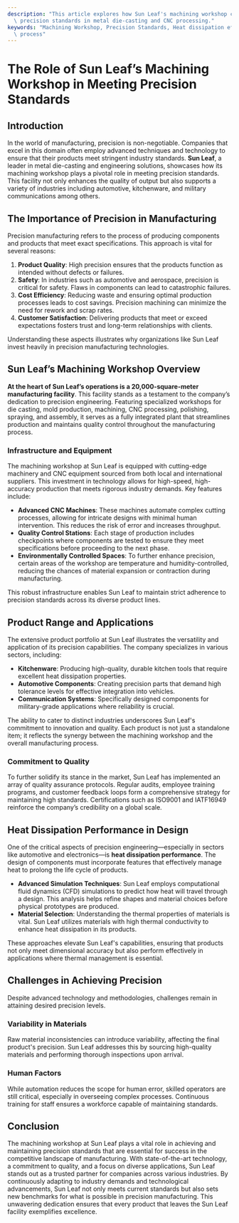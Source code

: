 ```yaml
---
description: "This article explores how Sun Leaf's machining workshop contributes to achieving\
  \ precision standards in metal die-casting and CNC processing."
keywords: "Machining Workshop, Precision Standards, Heat dissipation efficiency, Die casting\
  \ process"
---
```

# The Role of Sun Leaf’s Machining Workshop in Meeting Precision Standards

## Introduction

In the world of manufacturing, precision is non-negotiable. Companies that excel in this domain often employ advanced techniques and technology to ensure that their products meet stringent industry standards. **Sun Leaf**, a leader in metal die-casting and engineering solutions, showcases how its machining workshop plays a pivotal role in meeting precision standards. This facility not only enhances the quality of output but also supports a variety of industries including automotive, kitchenware, and military communications among others.

## The Importance of Precision in Manufacturing

Precision manufacturing refers to the process of producing components and products that meet exact specifications. This approach is vital for several reasons:

1. **Product Quality**: High precision ensures that the products function as intended without defects or failures.
2. **Safety**: In industries such as automotive and aerospace, precision is critical for safety. Flaws in components can lead to catastrophic failures.
3. **Cost Efficiency**: Reducing waste and ensuring optimal production processes leads to cost savings. Precision machining can minimize the need for rework and scrap rates.
4. **Customer Satisfaction**: Delivering products that meet or exceed expectations fosters trust and long-term relationships with clients.

Understanding these aspects illustrates why organizations like Sun Leaf invest heavily in precision manufacturing technologies.

## Sun Leaf’s Machining Workshop Overview

**At the heart of Sun Leaf’s operations is a 20,000-square-meter manufacturing facility**. This facility stands as a testament to the company’s dedication to precision engineering. Featuring specialized workshops for die casting, mold production, machining, CNC processing, polishing, spraying, and assembly, it serves as a fully integrated plant that streamlines production and maintains quality control throughout the manufacturing process.

### Infrastructure and Equipment

The machining workshop at Sun Leaf is equipped with cutting-edge machinery and CNC equipment sourced from both local and international suppliers. This investment in technology allows for high-speed, high-accuracy production that meets rigorous industry demands. Key features include:

- **Advanced CNC Machines**: These machines automate complex cutting processes, allowing for intricate designs with minimal human intervention. This reduces the risk of error and increases throughput.
- **Quality Control Stations**: Each stage of production includes checkpoints where components are tested to ensure they meet specifications before proceeding to the next phase.
- **Environmentally Controlled Spaces**: To further enhance precision, certain areas of the workshop are temperature and humidity-controlled, reducing the chances of material expansion or contraction during manufacturing.

This robust infrastructure enables Sun Leaf to maintain strict adherence to precision standards across its diverse product lines.

## Product Range and Applications

The extensive product portfolio at Sun Leaf illustrates the versatility and application of its precision capabilities. The company specializes in various sectors, including:

- **Kitchenware**: Producing high-quality, durable kitchen tools that require excellent heat dissipation properties.
- **Automotive Components**: Creating precision parts that demand high tolerance levels for effective integration into vehicles.
- **Communication Systems**: Specifically designed components for military-grade applications where reliability is crucial.

The ability to cater to distinct industries underscores Sun Leaf's commitment to innovation and quality. Each product is not just a standalone item; it reflects the synergy between the machining workshop and the overall manufacturing process.

### Commitment to Quality

To further solidify its stance in the market, Sun Leaf has implemented an array of quality assurance protocols. Regular audits, employee training programs, and customer feedback loops form a comprehensive strategy for maintaining high standards. Certifications such as ISO9001 and IATF16949 reinforce the company’s credibility on a global scale.

## Heat Dissipation Performance in Design

One of the critical aspects of precision engineering—especially in sectors like automotive and electronics—is **heat dissipation performance**. The design of components must incorporate features that effectively manage heat to prolong the life cycle of products. 

- **Advanced Simulation Techniques**: Sun Leaf employs computational fluid dynamics (CFD) simulations to predict how heat will travel through a design. This analysis helps refine shapes and material choices before physical prototypes are produced.
- **Material Selection**: Understanding the thermal properties of materials is vital. Sun Leaf utilizes materials with high thermal conductivity to enhance heat dissipation in its products.

These approaches elevate Sun Leaf's capabilities, ensuring that products not only meet dimensional accuracy but also perform effectively in applications where thermal management is essential.

## Challenges in Achieving Precision

Despite advanced technology and methodologies, challenges remain in attaining desired precision levels.

### Variability in Materials

Raw material inconsistencies can introduce variability, affecting the final product's precision. Sun Leaf addresses this by sourcing high-quality materials and performing thorough inspections upon arrival.

### Human Factors

While automation reduces the scope for human error, skilled operators are still critical, especially in overseeing complex processes. Continuous training for staff ensures a workforce capable of maintaining standards.

## Conclusion

The machining workshop at Sun Leaf plays a vital role in achieving and maintaining precision standards that are essential for success in the competitive landscape of manufacturing. With state-of-the-art technology, a commitment to quality, and a focus on diverse applications, Sun Leaf stands out as a trusted partner for companies across various industries. By continuously adapting to industry demands and technological advancements, Sun Leaf not only meets current standards but also sets new benchmarks for what is possible in precision manufacturing. This unwavering dedication ensures that every product that leaves the Sun Leaf facility exemplifies excellence.
